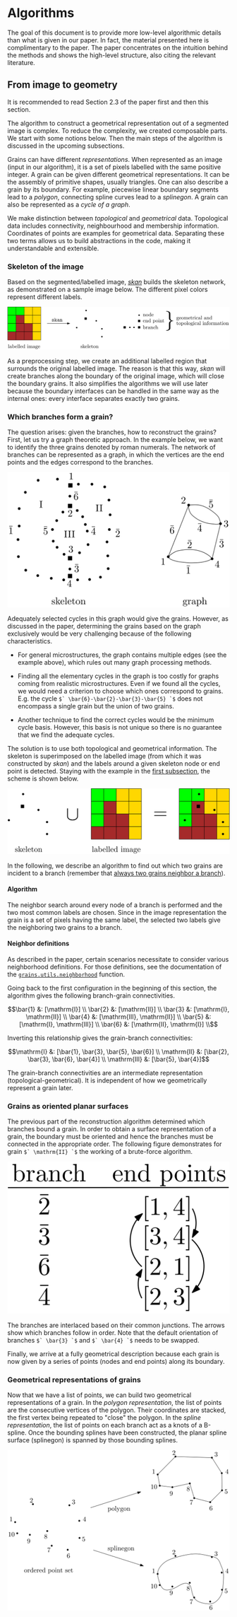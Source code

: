 # Algorithms

The goal of this document is to provide more low-level algorithmic details than what is given in our paper. In fact, the material presented here is complimentary to the paper. The paper concentrates on the intuition behind the methods and shows the high-level structure, also citing the relevant literature.



## From image to geometry

It is recommended to read Section 2.3 of the paper first and then this section.

The algorithm to construct a geometrical representation out of a segmented image is complex. To reduce the complexity, we created composable parts. We start with some notions below. Then the main steps of the algorithm is discussed in the upcoming subsections. 

Grains can have different *representations*. When represented as an image (input in our algorithm), it is a set of pixels labelled with the same positive integer. A grain can be given different geometrical representations. It can be the assembly of primitive shapes, usually triangles. One can also describe a grain by its boundary. For example, piecewise linear boundary segments lead to a *polygon*, connecting spline curves lead to a *splinegon*. A grain can also be represented as a *cycle of a graph*.

We make distinction between *topological* and *geometrical* data. Topological data includes connectivity, neighbourhood and membership information. Coordinates of points are examples for geometrical data. Separating these two terms allows us to build abstractions in the code, making it understandable and extensible.



### Skeleton of the image

Based on the segmented/labelled image, [*skan*](https://github.com/jni/skan) builds the skeleton network, as demonstrated on a sample image below. The different pixel colors represent different labels.

![skeleton_skan](images/skeleton_skan.svg)

As a preprocessing step, we create an additional labelled region that surrounds the original labelled image. The reason is that this way, *skan* will create branches along the boundary of the original image, which will close the boundary grains. It also simplifies the algorithms we will use later because the boundary interfaces can be handled in the same way as the internal ones: every interface separates exactly two grains.



### Which branches form a grain?

The question arises: given the branches, how to reconstruct the grains? First, let us try a graph theoretic approach. In the example below, we want to identify the three grains denoted by roman numerals. The network of branches can be represented as a graph, in which the vertices are the end points and the edges correspond to the branches.

![graph_representation](images/graph_representation.svg)

Adequately selected cycles in this graph would give the grains. However, as discussed in the paper, determining the grains based on the graph exclusively would be very challenging because of the following characteristics.

-  For general microstructures, the graph contains multiple edges (see the example above), which rules out many graph processing methods.

-  Finding all the elementary cycles in the graph is too costly for graphs coming from realistic microstructures. Even if we found all the cycles, we would need a criterion to choose which ones correspond to grains. E.g. the cycle ``$` \bar{6}-\bar{2}-\bar{3}-\bar{5} `$`` does not encompass a single grain but the union of two grains.

-  Another technique to find the correct cycles would be the minimum cycle basis. However, this basis is not unique so there is no guarantee that we find the adequate cycles.

The solution is to use both topological and geometrical information. The skeleton is superimposed on the labelled image (from which it was constructed by *skan*) and the labels around a given skeleton node or end point is detected. Staying with the example in the [first subsection](#skeleton-of-the-image), the scheme is shown below.



![geom_and_topo](images/geom_and_topo.svg)

In the following, we describe an algorithm to find out which two grains are incident to a branch (remember that [always two grains neighbor a branch](#skeleton-of-the-image)). 

#### Algorithm

The neighbor search around every node of a branch is performed and the two most common labels are chosen. Since in the image representation the grain is a set of pixels having the same label, the selected two labels give the neighboring two grains to a branch.

#### Neighbor definitions

As described in the paper, certain scenarios necessitate to consider various neighborhood definitions. For those definitions, see the documentation of the [`grains.utils.neighborhood`](functions/grains.utils.neighborhood.html) function.



Going back to the first configuration in the beginning of this section, the algorithm gives the following branch-grain connectivities.

```math
\bar{1} &: [\mathrm{I}] \\
\bar{2} &: [\mathrm{II}] \\
\bar{3} &: [\mathrm{I}, \mathrm{II}] \\
\bar{4} &: [\mathrm{III}, \mathrm{II}] \\
\bar{5} &: [\mathrm{I}, \mathrm{III}] \\
\bar{6} &: [\mathrm{II}, \mathrm{I}] \\
```

Inverting this relationship gives the grain-branch connectivities:

```math
\mathrm{I} &: [\bar{1}, \bar{3}, \bar{5}, \bar{6}] \\
\mathrm{II} &: [\bar{2}, \bar{3}, \bar{6}, \bar{4}] \\
\mathrm{III} &: [\bar{5}, \bar{4}]
```

The grain-branch connectivities are an intermediate representation (topological-geometrical). It is independent of how we geometrically represent a grain later.




### Grains as oriented planar surfaces

The previous part of the reconstruction algorithm determined which branches bound a grain. In order to obtain a surface representation of a grain, the boundary must be oriented and hence the branches must be connected in the appropriate order. The following figure demonstrates for grain ``$` \mathrm{II} `$`` the working of a brute-force algorithm.

![orient_boundary](images/orient_boundary.svg)

The branches are interlaced based on their common junctions. The arrows show which branches follow in order. Note that the default orientation of branches ``$` \bar{3} `$`` and ``$` \bar{4} `$`` needs to be swapped.

Finally, we arrive at a fully geometrical description because each grain is now given by a series of points (nodes and end points) along its boundary.



### Geometrical representations of grains

Now that we have a list of points, we can build two geometrical representations of a grain. In the *polygon representation*, the list of points are the consecutive vertices of the polygon. Their coordinates are stacked, the first vertex being repeated to "close" the polygon. In the *spline representation*, the list of points on each branch act as a knots of a B-spline. Once the bounding splines have been constructed, the planar spline surface (splinegon) is spanned by those bounding splines.







![geometrical_representations](images/geometrical_representations.svg)